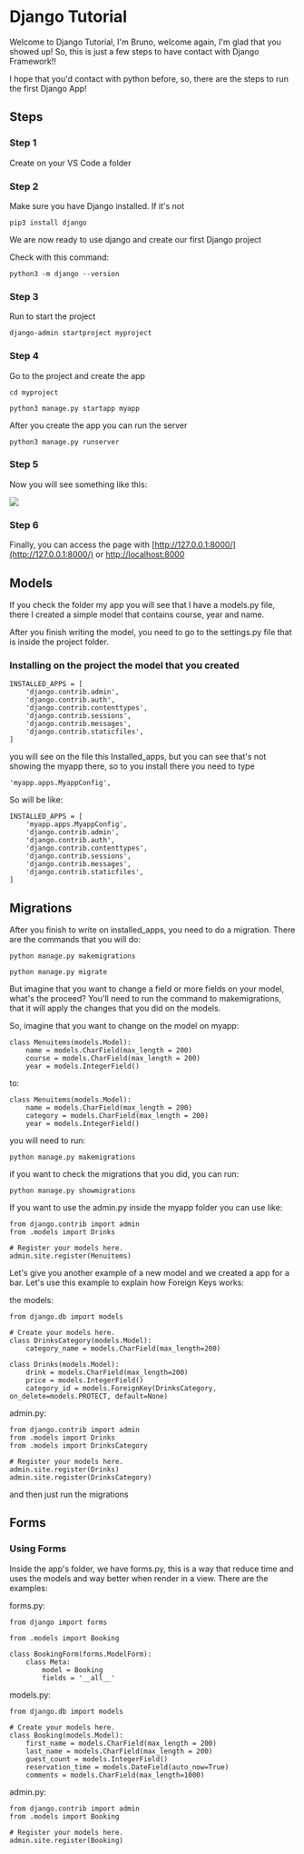# Django Tutorial

Welcome to Django Tutorial, I'm Bruno, welcome again, I'm glad that you showed up! So, this is just a few steps to have contact with Django Framework!!

I hope that you'd contact with python before, so, there are the steps to run the first Django App!

## Steps

### Step 1

Create on your VS Code a folder

### Step 2

Make sure you have Django installed. If it's not

```
pip3 install django
```

We are now ready to use django and create our first Django project

Check with this command:

```
python3 -m django --version
```

### Step 3

Run to start the project

```
django-admin startproject myproject
```

### Step 4

Go to the project and create the app

```
cd myproject
```

```
python3 manage.py startapp myapp
```

After you create the app you can run the server

```
python3 manage.py runserver
```

### Step 5

Now you will see something like this:

<img width="auto" src="https://d3c33hcgiwev3.cloudfront.net/imageAssetProxy.v1/2qf2oWa1SP-7x-uVj3dDLw_a559d35295d84210afe17fc1561916a1_runserver.jpeg?expiry=1708300800000&hmac=LqZF_G8NYDXA4u_kOa5UnAfTafx3WyYFCiTYDTp7Ttw" >

### Step 6

Finally, you can access the page with [http://127.0.0.1:8000/](http://127.0.0.1:8000/) or [http://localhost:8000](http://localhost:8000)

## Models

If you check the folder my app you will see that I have a models.py file, there I created a simple model that contains course, year and name.

After you finish writing the model, you need to go to the settings.py file that is inside the project folder.

### Installing on the project the model that you created

```
INSTALLED_APPS = [
    'django.contrib.admin',
    'django.contrib.auth',
    'django.contrib.contenttypes',
    'django.contrib.sessions',
    'django.contrib.messages',
    'django.contrib.staticfiles',
]
```

you will see on the file this Installed_apps, but you can see that's not showing the myapp there, so to you install there you need to type

```
'myapp.apps.MyappConfig',
```

So will be like:

```
INSTALLED_APPS = [
    'myapp.apps.MyappConfig',
    'django.contrib.admin',
    'django.contrib.auth',
    'django.contrib.contenttypes',
    'django.contrib.sessions',
    'django.contrib.messages',
    'django.contrib.staticfiles',
]
```

## Migrations

After you finish to write on installed_apps, you need to do a migration. There are the commands that you will do:

```
python manage.py makemigrations
```

```
python manage.py migrate
```

But imagine that you want to change a field or more fields on your model, what's the proceed? You'll need to run the command to makemigrations, that it will apply the changes that you did on the models.

So, imagine that you want to change on the model on myapp:

```
class Menuitems(models.Model):
    name = models.CharField(max_length = 200)
    course = models.CharField(max_length = 200)
    year = models.IntegerField()
```

to:

```
class Menuitems(models.Model):
    name = models.CharField(max_length = 200)
    category = models.CharField(max_length = 200)
    year = models.IntegerField()
```

you will need to run:

```
python manage.py makemigrations
```

if you want to check the migrations that you did, you can run:

```
python manage.py showmigrations
```

If you want to use the admin.py inside the myapp folder you can use like:

```
from django.contrib import admin
from .models import Drinks

# Register your models here.
admin.site.register(Menuitems)
```

Let's give you another example of a new model and we created a app for a bar. Let's use this example to explain how Foreign Keys works:

the models:

```
from django.db import models

# Create your models here.
class DrinksCategory(models.Model):
    category_name = models.CharField(max_length=200)

class Drinks(models.Model):
    drink = models.CharField(max_length=200)
    price = models.IntegerField()
    category_id = models.ForeignKey(DrinksCategory, on_delete=models.PROTECT, default=None)

```

admin.py:

```
from django.contrib import admin
from .models import Drinks
from .models import DrinksCategory

# Register your models here.
admin.site.register(Drinks)
admin.site.register(DrinksCategory)
```

and then just run the migrations

## Forms

### Using Forms

Inside the app's folder, we have forms.py, this is a way that reduce time and uses the models and way better when render in a view. There are the examples:

forms.py:

```
from django import forms

from .models import Booking

class BookingForm(forms.ModelForm):
    class Meta:
        model = Booking
        fields = '__all__'
```

models.py:

```
from django.db import models

# Create your models here.
class Booking(models.Model):
    first_name = models.CharField(max_length = 200)
    last_name = models.CharField(max_length = 200)
    guest_count = models.IntegerField()
    reservation_time = models.DateField(auto_now=True)
    comments = models.CharField(max_length=1000)
```

admin.py:

```
from django.contrib import admin
from .models import Booking

# Register your models here.
admin.site.register(Booking)
```
